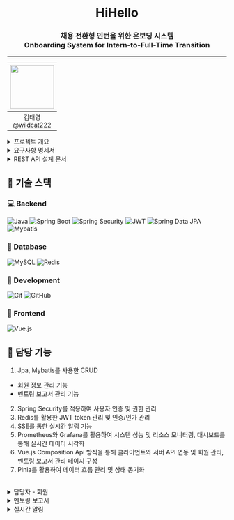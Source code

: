<h1 align="center" style="border-bottom: none;">HiHello
<h3 align="center">채용 전환형 인턴을 위한 온보딩 시스템<br>
Onboarding System for Intern-to-Full-Time Transition</h3></h1><hr>


<div align="center">

|<img src="https://avatars.githubusercontent.com/u/136975414?v=4" width="100" height="100"/>|
:-:|
|김태영<br>[@wildcat222](https://github.com/wildcat222)|
</div>


<details markdown="1">
  <summary>프로젝트 개요</summary>
  <div>
    <div>
    <br>
    
>[프로젝트 기획서](https://docs.google.com/document/d/10-rBIVVxRV5bcQZF-zKqIN9KAENM4mPXSNmPdMm0b8U/edit?tab=t.0)
    </div>
  </div>
</details>

<details markdown="2">
  <summary>요구사항 명세서</summary>
  <div>
  <br>

  >[요구사항 명세서 링크](https://docs.google.com/spreadsheets/d/1F-cg6s2nEanYSHGntDhI2j4zHp84mA0LCy3uGkZ1FhE/edit?usp=sharing)

  </div>
</details>


<details markdown="3">
  <summary>REST API 설계 문서</summary>
  <div>
  <br>

  >[REST API 설계 문서 링크](https://docs.google.com/spreadsheets/d/1Q5mAK7DpkkMOAeIJh1vDpDNL0JCxNqVo04mbXbr1T1Y/edit?gid=900731616#gid=900731616)

  </div>
</details>

## 🎯 기술 스택

### 💻 Backend
![Java](https://img.shields.io/badge/Java-007396?style=flat-square&logo=Java&logoColor=white)
![Spring Boot](https://img.shields.io/badge/Spring_Boot-6DB33F?style=flat-square&logo=SpringBoot&logoColor=white)
![Spring Security](https://img.shields.io/badge/Spring_Security-6DB33F?style=flat-square&logo=SpringSecurity&logoColor=white)
![JWT](https://img.shields.io/badge/JWT-000000?style=flat-square&logo=JSONWebTokens&logoColor=white)
![Spring Data JPA](https://img.shields.io/badge/Spring_Data_JPA-6DB33F?style=flat-square&logo=Spring&logoColor=white)
![Mybatis](https://img.shields.io/badge/Mybatis-000000?style=flat-square&logo=Mybatis&logoColor=white)



### 💾 Database
![MySQL](https://img.shields.io/badge/MariaDB-003545?style=flat-square&logo=MariaDB&logoColor=white)
![Redis](https://img.shields.io/badge/Redis-DC382D?style=flat-square&logo=Redis&logoColor=white)

### 🔧 Development
![Git](https://img.shields.io/badge/Git-F05032?style=flat-square&logo=Git&logoColor=white)
![GitHub](https://img.shields.io/badge/GitHub-181717?style=flat-square&logo=GitHub&logoColor=white)

### 🎨 Frontend
![Vue.js](https://img.shields.io/badge/Vue.js-4FC08D?style=flat-square&logo=Vue.js&logoColor=white)



## 📌 담당 기능
1. Jpa, Mybatis를 사용한 CRUD 
 - 회원 정보 관리 기능 
 - 멘토링 보고서 관리 기능 
2. Spring Security를 적용하여 사용자 인증 및 권한 관리 
3. Redis를 활용한 JWT token 관리 및 인증/인가 관리 
4. SSE를 통한 실시간 알림 기능 
5. Prometheus와 Grafana를 활용하여 시스템 성능 및 리소스 
모니터링, 대시보드를 통해 실시간 데이터 시각화 
6. Vue.js Composition Api 방식을 통해 클라이언트와 서버 API 연동 
및 회원 관리, 멘토링 보고서 관리 페이지 구성 
7. Pinia를 활용하여 데이터 흐름 관리 및 상태 동기화

<br>
<details>
  <summary>담당자 - 회원 </summary><br>
  
  로그인
  ![설명 텍스트](./gif/login.gif)

  사원 추가
  ![설명 텍스트](./gif/User2.gif)

  사원 수정
  ![설명 텍스트](./gif/User1.gif)

  사원 삭제
  ![설명 텍스트](./gif/UserDelete.gif)

  비밀번호 변경
  ![설명 텍스트](./gif/password.gif)

</details>

<details>
  <summary>멘토링 보고서</summary><br>

  멘토링 보고서 조회, 작성, 피드백 작성
  ![설명 텍스트](./gif/mentoring-report.gif)

</details>

<details>
  <summary>실시간 알림</summary><br>

  ![설명 텍스트](./gif/sse.gif)


</details>
